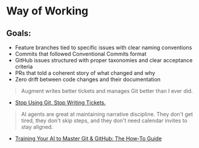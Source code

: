 # Way of Working

## Goals:

- Feature branches tied to specific issues with clear naming conventions
- Commits that followed Conventional Commits format
- GitHub issues structured with proper taxonomies and clear acceptance criteria
- PRs that told a coherent story of what changed and why
- Zero drift between code changes and their documentation

> Augment writes better tickets and manages Git better than I ever did.

- [Stop Using Git, Stop Writing Tickets.](https://hyperdev.substack.com/p/stop-using-git-stop-writing-tickets)

> AI agents are great at maintaining narrative discipline. They don't get tired, they don't skip steps, and they don't need calendar invites to stay aligned.

- [Training Your AI to Master Git & GitHub: The How-To Guide](https://hyperdev.matsuoka.com/p/how-i-trained-augment-code-to-run)
